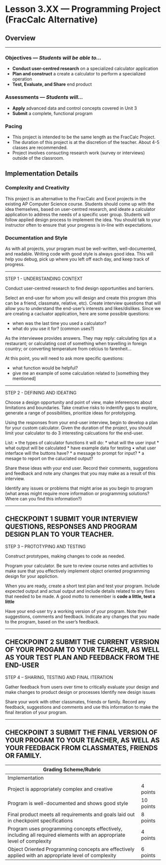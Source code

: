 Lesson 3.XX — Programming Project (FracCalc Alternative)
====================================================================================================

## Overview
--------
### Objectives — _Students will be able to…_
- **Conduct user-centred research** on a specialized calculator application
- **Plan and construct** a create a calculator to perform a specialized operation
- **Test, Evaluate, and Share** end product

### Assessments — _Students will…_
- **Apply** advanced data and control concepts covered in Unit 3
- **Submit** a complete, functional program 

### Pacing
- This project is intended to be the same length as the FracCalc Project. 
- The duration of this project is at the discretion of the teacher.  About 4-5 classes are recommended. 
- Project involves consucting research work (survey or interviews) outside of the classroom. 

## Implementation Details

### Complexity and Creativity

   This project is an alternative to the FracCalc and Excel projects in the existing AP Computer Science course. 
   Students should come up with the idea themselves, based on user-centred research, and ideate a calculator application to address the needs of a specific user group.  Students will follow applied design process to implement the idea.  You should talk to your instructor often to ensure that your progress is in-line with expectations. 
   
### Documentation and Style
As with all projects, your program must be well-written, well-documented, and readable.  Writing code with good style is always good idea. This will help you debug, pick up where you left off each day, and keep track of progress.

--- 

STEP 1 - UNDERSTANDING CONTEXT

Conduct user-centred research to find design opportunities and barriers.

Select an end-user for whom you will design and create this program (this can be a friend, classmate, relative, etc). Create interview questions that will allow you to understand the end-user’s interests and likes/dislikes.  Since we are creating a cacluator application, here are some possible questions:
  * when was the last time you used a calculator?
  * what do you use it for?  (common uses?)
  
As the interviewee provides answers. They may reply: calculating tips at a restaurant;  or calculating cost of something when travelling in foreign country;   or converting temperature from celcius to farenheit...

At this point, you will need to ask more specific questions: 
  * what function would be helpful?
  * give me an example of some calculation related to [something they mentioned]
  
--- 

STEP 2 - DEFINING AND IDEATING

Choose a design opportunity and point of view, make infereences about limitations and boundaries.  Take creative risks to indentify gaps to explore, generate a range of possibilities, prioritize ideas for prototyping.

Using the responses from your end-user interview, begin to develop a plan for your custom calculator.  Given the duration of the project, you should limit your calculator to do 3 interesting calcuations for the end-user.

List:
•	the types of calculator functions it will do:
    * what will the user input
    * what output will be calculated
    * have example data for testing
•	what user interface will the buttons have?
    * a message to prompt for input?
    * a mesage to report on the caluclated output?

Share these ideas with your end user. Record their comments, suggestions and feedback and note any changes that you may make as a result of this interview.

Identify any issues or problems that might arise as you begin to program (what areas might require more information or programming solutions? Where can you find this information?) 

---
CHECKPOINT 1
SUBMIT YOUR INTERVIEW QUESTIONS, RESPONSES AND PROGRAM DESIGN PLAN TO YOUR TEACHER.
---

STEP 3 – PROTOTYPING AND TESTING

Construct prototypes, making changes to code as needed.

Program your calculator. Be sure to review course notes and activities to make sure that you effectively implement object oriented programming design for your appliction.

When you are ready, create a short test plan and test your program. Include expected output and actual output and include details related to any fixes that needed to be made.   A good motto to remember is **code a little, test a little**

Have your end-user try a working version of your program. Note their suggestions, comments and feedback. Indicate any changes that you made to the program, based on the user’s feedback.

---
CHECKPOINT 2
SUBMIT THE CURRENT VERSION OF YOUR PROGAM TO YOUR TEACHER,
AS WELL AS YOUR TEST PLAN AND FEEDBACK FROM THE END-USER
---
  
STEP 4 – SHARING, TESTING AND FINAL ITERATION

Gather feedback from users over time to critically evaluate your design and make changes to product design or processes
Identify new design issues

Share your work with other classmates, friends or family. Record any feedback, suggestions and comments and use this information to make the final iteration of your program.

---
CHECKPOINT 3
SUBMIT THE FINAL VERSION OF YOUR PROGAM TO YOUR TEACHER,
AS WELL AS YOUR FEEDBACK FROM CLASSMATES, FRIENDS OR FAMILY.
---

|Grading Scheme/Rubric | |
|---|---|
|Implementation| |
|Project is appropriately complex and creative|	4 points|
|Program is well-documented and shows good style|	10 points|
|Final product meets all requirements and goals laid out in checkpoint specifications|	8 points|
|Program uses programming concepts effectively, including all required elements with an appropriate level of complexity|	4 points|
|Object Oriented Programming concepts are effectively applied with an appropriate level of complexity|   	6 points|
